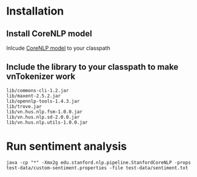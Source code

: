 
# Installation
## Install CoreNLP model
Inlcude [CoreNLP model](https://repo1.maven.org/maven2/edu/stanford/nlp/stanford-corenlp/3.8.0/stanford-corenlp-3.8.0-models.jar) to your classpath

## Include the library to your classpath to make vnTokenizer work

```
lib/commons-cli-1.2.jar
lib/maxent-2.5.2.jar
lib/opennlp-tools-1.4.3.jar
lib/trove.jar
lib/vn.hus.nlp.fsm-1.0.0.jar
lib/vn.hus.nlp.sd-2.0.0.jar
lib/vn.hus.nlp.utils-1.0.0.jar
```
# Run sentiment analysis

```
java -cp "*" -Xmx2g edu.stanford.nlp.pipeline.StanfordCoreNLP -props test-data/custom-sentiment.properties -file test-data/sentiment.txt
```
